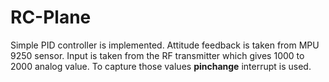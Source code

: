 # RC-Plane

Simple PID controller is implemented.
Attitude feedback is taken from MPU 9250 sensor.
Input is taken from the RF transmitter which gives 1000 to 2000 analog value. To capture those values **pinchange** interrupt is used.

